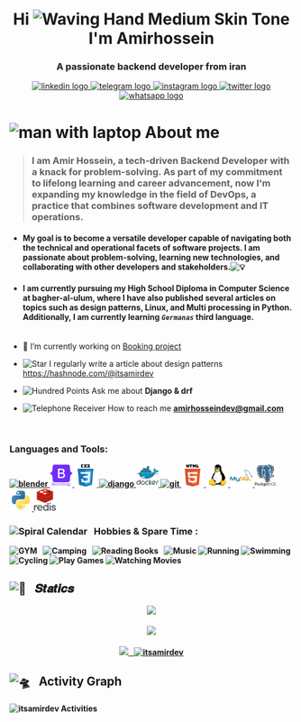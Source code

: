 <h1 align="center">Hi <img src="https://raw.githubusercontent.com/Tarikul-Islam-Anik/Animated-Fluent-Emojis/master/Emojis/Hand%20gestures/Waving%20Hand%20Medium%20Skin%20Tone.png" alt="Waving Hand Medium Skin Tone" width="35" height="35" /> I'm Amirhossein</h1>
<h3 align="center">A passionate backend developer from iran </h3>
<!--=================================== SOCIAL MEDIA ====================================-->
  <div align="center">
    
 <a href="https://www.linkedin.com/in/amirhossein-gholami1/" target="_blank">
    <img src="https://raw.githubusercontent.com/maurodesouza/profile-readme-generator/master/src/assets/icons/social/linkedin/default.svg" width="52" height="40" alt="linkedin logo"  />
  </a>
  <a href="https://t.me/itsamirdev" target="_blank">
    <img src="https://raw.githubusercontent.com/maurodesouza/profile-readme-generator/master/src/assets/icons/social/telegram/default.svg" width="52" height="40" alt="telegram logo"  />
  </a>
  <a href="https://instagram.com/itsamir.dev" target="_blank">
    <img src="https://raw.githubusercontent.com/maurodesouza/profile-readme-generator/master/src/assets/icons/social/instagram/default.svg" width="52" height="40" alt="instagram logo"  />
  </a>
  <a href="https://twitter.com/itsamirdev" target="_blank">
    <img src="https://raw.githubusercontent.com/maurodesouza/profile-readme-generator/master/src/assets/icons/social/twitter/default.svg" width="52" height="40" alt="twitter logo"  />
  </a>
  <a href="https://stackoverflow.com/users/23017058/amirhossein" target="_blank">
    <img src="https://raw.githubusercontent.com/maurodesouza/profile-readme-generator/master/src/assets/icons/social/stackoverflow/default.svg" width="52" height="40" alt="whatsapp logo"  />
  </a>
</div>
<!--=================================== ABOUT ME ====================================-->
<h1> <img src="https://github.com/ShahramShakiba/ShahramShakiba/assets/110089830/51f89720-05d3-4dac-b223-b6b81099a25f" alt="man with laptop" width="50" height="50" /> About me </h1> 

> ### I am Amir Hossein, a tech-driven Backend Developer with a knack for problem-solving. As part of my commitment to lifelong learning and career advancement, now I'm expanding my knowledge in the field of DevOps, a practice that combines software development and IT operations.<br/>

- #### My goal is to become a versatile developer capable of navigating both the technical and operational facets of software projects. I am passionate about problem-solving, learning new technologies, and collaborating with other developers and stakeholders.<img src="https://fonts.gstatic.com/s/e/notoemoji/latest/1f4a1/512.gif" alt="💡" width="18" > 

- #### I am currently pursuing my High School Diploma in Computer Science at bagher-al-ulum, where I have also published several articles on topics such as design patterns, Linux, and Multi processing in Python. Additionally, I am currently learning _`Germanas`_ third language. <br/> <br/>

<!--=================================== CONTACT ====================================-->
- 🔭 I’m currently working on [Booking project](https://github.com/itsamirdev/booking)

- <img src="https://raw.githubusercontent.com/Tarikul-Islam-Anik/Animated-Fluent-Emojis/master/Emojis/Travel%20and%20places/Star.png" alt="Star" width="25" height="25" />  I regularly write a article about design patterns <a href="https://hashnode.com/@itsamirdev">https://hashnode.com/@itsamirdev</a>

-  <img src="https://raw.githubusercontent.com/Tarikul-Islam-Anik/Animated-Fluent-Emojis/master/Emojis/Smilies/Hundred%20Points.png" alt="Hundred Points" width="25" height="25" /> Ask me about <b>Django & drf</b>

- <img src="https://raw.githubusercontent.com/Tarikul-Islam-Anik/Animated-Fluent-Emojis/master/Emojis/Objects/Telephone%20Receiver.png" alt="Telephone Receiver" width="25" height="25" /> How to reach me  <b>amirhosseindev@gmail.com <b>
<br/>
<!--=================================== SKILLS ====================================-->

<h3 align="left">Languages and Tools:</h3>
<p align="left"> <a href="https://www.blender.org/" target="_blank" rel="noreferrer"> <img src="https://download.blender.org/branding/community/blender_community_badge_white.svg" alt="blender" width="40" height="40"/> </a> <a href="https://getbootstrap.com" target="_blank" rel="noreferrer"> <img src="https://raw.githubusercontent.com/devicons/devicon/master/icons/bootstrap/bootstrap-plain-wordmark.svg" alt="bootstrap" width="40" height="40"/> </a> <a href="https://www.w3schools.com/css/" target="_blank" rel="noreferrer"> <img src="https://raw.githubusercontent.com/devicons/devicon/master/icons/css3/css3-original-wordmark.svg" alt="css3" width="40" height="40"/> </a> <a href="https://www.djangoproject.com/" target="_blank" rel="noreferrer"> <img src="https://cdn.worldvectorlogo.com/logos/django.svg" alt="django" width="40" height="40"/> </a> <a href="https://www.docker.com/" target="_blank" rel="noreferrer"> <img src="https://raw.githubusercontent.com/devicons/devicon/master/icons/docker/docker-original-wordmark.svg" alt="docker" width="40" height="40"/> </a> <a href="https://git-scm.com/" target="_blank" rel="noreferrer"> <img src="https://www.vectorlogo.zone/logos/git-scm/git-scm-icon.svg" alt="git" width="40" height="40"/> </a> <a href="https://www.w3.org/html/" target="_blank" rel="noreferrer"> <img src="https://raw.githubusercontent.com/devicons/devicon/master/icons/html5/html5-original-wordmark.svg" alt="html5" width="40" height="40"/> </a> <a href="https://www.linux.org/" target="_blank" rel="noreferrer"> <img src="https://raw.githubusercontent.com/devicons/devicon/master/icons/linux/linux-original.svg" alt="linux" width="40" height="40"/> </a> <a href="https://www.mysql.com/" target="_blank" rel="noreferrer"> <img src="https://raw.githubusercontent.com/devicons/devicon/master/icons/mysql/mysql-original-wordmark.svg" alt="mysql" width="40" height="40"/> </a> <a href="https://www.postgresql.org" target="_blank" rel="noreferrer"> <img src="https://raw.githubusercontent.com/devicons/devicon/master/icons/postgresql/postgresql-original-wordmark.svg" alt="postgresql" width="40" height="40"/> </a> <a href="https://www.python.org" target="_blank" rel="noreferrer"> <img src="https://raw.githubusercontent.com/devicons/devicon/master/icons/python/python-original.svg" alt="python" width="40" height="40"/> </a> <a href="https://redis.io" target="_blank" rel="noreferrer"> <img src="https://raw.githubusercontent.com/devicons/devicon/master/icons/redis/redis-original-wordmark.svg" alt="redis" width="40" height="40"/> </a> </p>


<!--=================================== My Hobbies ====================================-->
<h3> <img src="https://raw.githubusercontent.com/Tarikul-Islam-Anik/Animated-Fluent-Emojis/master/Emojis/Objects/Spiral%20Calendar.png" alt="Spiral Calendar" width="35"  /> &nbsp; Hobbies & Spare Time : </h3>
<img src="https://github.com/ShahramShakiba/ShahramShakiba/assets/110089830/04d2cbeb-8e59-4ffe-8130-c5fb6a22aa8c" alt="GYM" width="45" height="45" /> &nbsp;  
<img src="https://github.com/ShahramShakiba/ShahramShakiba/assets/110089830/932d3eb9-506a-4ef8-bd05-22ed822d1d7d" alt="Camping" width="45" height="45" /> &nbsp; <img src="https://github.com/ShahramShakiba/ShahramShakiba/assets/110089830/4e2e25d7-fe5c-4c89-a0cd-7c666af89932" alt="Reading Books" width="45" /> &nbsp; <img src="https://raw.githubusercontent.com/Tarikul-Islam-Anik/Animated-Fluent-Emojis/master/Emojis/Objects/Musical%20Notes.png" alt="Music" width="40" height="40" /> <img src="https://github.com/ShahramShakiba/ShahramShakiba/assets/110089830/2b633c28-9b84-438f-9b70-5c4c01abff43" alt="Running" width="45" height="45" /> <img src="https://github.com/ShahramShakiba/ShahramShakiba/assets/110089830/8b202f8d-c36e-466c-ade6-85d42cce6ff7" alt="Swimming" width="45" height="45" /> <img src="https://github.com/ShahramShakiba/ShahramShakiba/assets/110089830/d061c844-fd22-4353-81c4-74ce183b11a2" alt="Cycling" width="45" height="45" /> <img src="https://github.com/ShahramShakiba/ShahramShakiba/assets/110089830/07be43eb-6346-4e81-ae38-80f6ba551e21" alt="Play Games" width="45" height="45" />  <img src="https://github.com/ShahramShakiba/ShahramShakiba/assets/110089830/84956992-e381-4a4d-9ad4-feb37ded6281" alt="Watching Movies" width="50" /> 

<br/>


<!--=================================== MY STATS ===================================-->
<h2>  <img src="https://fonts.gstatic.com/s/e/notoemoji/latest/1f680/512.gif" alt="🚀" width="32" > &nbsp; 𝑺𝒕𝒂𝒕𝒊𝒄𝒔 </h2>
<div align="center">
<a href="https://github.com/itsamirdev">
<img src="http://github-profile-summary-cards.vercel.app/api/cards/profile-details?username=itsamirdev&theme=onedark" height="180em" /> <br/><br/>
<img src="https://github-readme-streak-stats.herokuapp.com?user=itsamirdev&theme=one-dark-pro&fire=EB197C&border=EBDD83&ring=EBB250" height="180em" /> <br/><br/>
<img src="http://github-profile-summary-cards.vercel.app/api/cards/stats?username=itsamirdev&theme=onedark" height="180em" />&nbsp;&nbsp;&nbsp;<img height="180em" src="https://github-readme-stats.vercel.app/api/top-langs/?username=itsamirdev&langs_count=8&theme=onedark" alt=itsamirdev /></a>
</div>

<!--============================== Activity Graph ==============================--> 
<h2 align="left"> <img src="https://fonts.gstatic.com/s/e/notoemoji/latest/1f6f8/512.gif" alt="🛸" width="60" > &nbsp; Activity Graph </h2>
<img align="center" src="https://github-readme-activity-graph.vercel.app/graph?username=itsamirdev&theme=one-dark" alt="itsamirdev Activities"/>

<br/>
<br/>
<!--================================================================================-->
</b>
</b>

